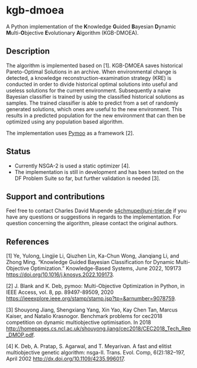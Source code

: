 # kgb-dmoea

A Python implementation of the **K**nowledge **G**uided **B**ayesian **D**ynamic **M**ulti-**O**bjective **E**volutionary **A**lgorithm (KGB-DMOEA).

## Description

The algorithm is implemented based on [1]. KGB-DMOEA saves historical Pareto-Optimal Solutions in an archive. When environmental change is detected, a knowledge reconstruction-examination strategy (KRE) is conducted in order to divide historical optimal solutions into useful and useless solutions for the current environment. Subsequently a naive Bayesian classifier is trained by using the classified historical solutions as samples. The trained classifier is able to predict from a set of randomly generated solutions, which ones are useful to the new environment. This results in a predicted population for the new environment that can then be optimized using any population based algorithm.

The implementation uses [Pymoo](https://github.com/anyoptimization/pymoo) as a framework [2].

## Status

- Currently NSGA-2 is used a static optimizer [4].
- The implementation is still in development and has been tested on the DF Problem Suite so far, but further validation is needed [3].

## Support and contributions

Feel free to contact Charles David Mupende s4chmupe@uni-trier.de if you have any questions or suggestions in regards to the implementation. For question concerning the algorithm, please contact the original authors.

## References

[1] Ye, Yulong, Lingjie Li, Qiuzhen Lin, Ka-Chun Wong, Jianqiang Li, and Zhong Ming. “Knowledge Guided Bayesian Classification for Dynamic Multi-Objective Optimization.” Knowledge-Based Systems, June 2022, 109173 <https://doi.org/10.1016/j.knosys.2022.109173>.

[2] J. Blank and K. Deb, pymoo: Multi-Objective Optimization in Python, in IEEE Access, vol. 8, pp. 89497-89509, 2020 <https://ieeexplore.ieee.org/stamp/stamp.jsp?tp=&arnumber=9078759>.

[3] Shouyong Jiang, Shengxiang Yang, Xin Yao, Kay Chen Tan, Marcus Kaiser, and Natalio Krasnogor. Benchmark problems for cec2018 competition on dynamic multiobjective optimisation. In 2018 <http://homepages.cs.ncl.ac.uk/shouyong.jiang/cec2018/CEC2018_Tech_Rep_DMOP.pdf>.

[4] K. Deb, A. Pratap, S. Agarwal, and T. Meyarivan. A fast and elitist multiobjective genetic algorithm: nsga-II. Trans. Evol. Comp, 6(2):182–197, April 2002 <http://dx.doi.org/10.1109/4235.996017>.
